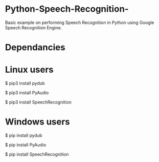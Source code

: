 # Python-Speech-Recognition-
 Basic example on performing Speech Recognition in Python using Google Speech Recognition Engine.
# Dependancies

# Linux users
$ pip3 install pydub

$ pip3 install PyAudio

$ pip3 install SpeechRecognition

# Windows users
$ pip install pydub

$ pip install PyAudio

$ pip install SpeechRecognition
